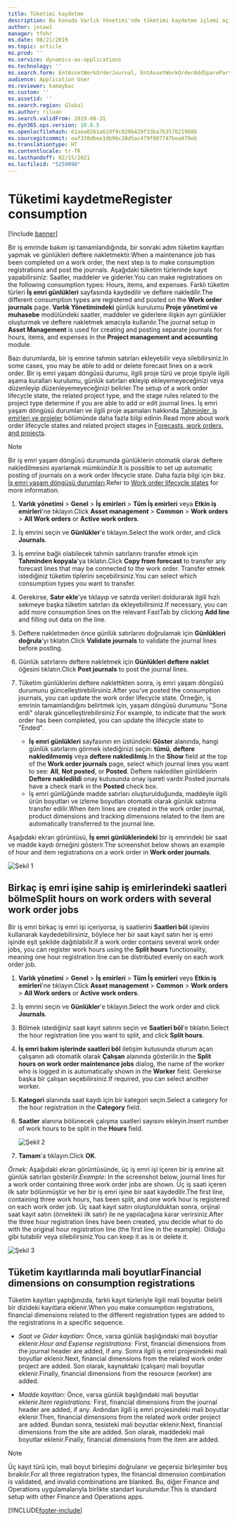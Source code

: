 ```yaml
---
title: Tüketimi kaydetme
description: Bu konuda Varlık Yönetimi'nde tüketimi kaydetme işlemi açıklanmaktadır.
author: josaw1
manager: tfehr
ms.date: 08/21/2019
ms.topic: article
ms.prod: ''
ms.service: dynamics-ax-applications
ms.technology: ''
ms.search.form: EntAssetWorkOrderJournal, EntAssetWorkOrderAddSparePart
audience: Application User
ms.reviewer: kamaybac
ms.custom: ''
ms.assetid: ''
ms.search.region: Global
ms.author: riluan
ms.search.validFrom: 2019-08-31
ms.dyn365.ops.version: 10.0.5
ms.openlocfilehash: 61aea0261a62df9c029b429f33ba7b357621988b
ms.sourcegitcommit: eaf330dbee1db96c20d5ac479f007747bea079eb
ms.translationtype: HT
ms.contentlocale: tr-TR
ms.lasthandoff: 02/15/2021
ms.locfileid: "5259998"
---
```

# <a name="register-consumption"></a><span data-ttu-id="a2faf-103">Tüketimi kaydetme</span><span class="sxs-lookup"><span data-stu-id="a2faf-103">Register consumption</span></span>

[!include [banner](../../includes/banner.md)]

 

<span data-ttu-id="a2faf-104">Bir iş emrinde bakım işi tamamlandığında, bir sonraki adım tüketim kayıtları yapmak ve günlükleri deftere nakletmektir.</span><span class="sxs-lookup"><span data-stu-id="a2faf-104">When a maintenance job has been completed on a work order, the next step is to make consumption registrations and post the journals.</span></span> <span data-ttu-id="a2faf-105">Aşağıdaki tüketim türlerinde kayıt yapabilirsiniz: Saatler, maddeler ve giderler.</span><span class="sxs-lookup"><span data-stu-id="a2faf-105">You can make registrations on the following consumption types: Hours, items, and expenses.</span></span> <span data-ttu-id="a2faf-106">Farklı tüketim türleri **İş emri günlükleri** sayfasında kaydedilir ve deftere nakledilir.</span><span class="sxs-lookup"><span data-stu-id="a2faf-106">The different consumption types are registered and posted on the **Work order journals** page.</span></span> <span data-ttu-id="a2faf-107">**Varlık Yönetimindeki** günlük kurulumu **Proje yönetimi ve muhasebe** modülündeki saatler, maddeler ve giderlere ilişkin ayrı günlükler oluşturmak ve deftere nakletmek amacıyla kullanılır.</span><span class="sxs-lookup"><span data-stu-id="a2faf-107">The journal setup in **Asset Management** is used for creating and posting separate journals for hours, items, and expenses in the **Project management and accounting** module.</span></span>

<span data-ttu-id="a2faf-108">Bazı durumlarda, bir iş emrine tahmin satırları ekleyebilir veya silebilirsiniz.</span><span class="sxs-lookup"><span data-stu-id="a2faf-108">In some cases, you may be able to add or delete forecast lines on a work order.</span></span> <span data-ttu-id="a2faf-109">Bir iş emri yaşam döngüsü durumu, ilgili proje türü ve proje tipiyle ilgili aşama kuralları kurulumu, günlük satırları ekleyip ekleyemeyeceğinizi veya düzenleyip düzenleyemeyeceğinizi belirler.</span><span class="sxs-lookup"><span data-stu-id="a2faf-109">The setup of a work order lifecycle state, the related project type, and the stage rules related to the project type determine if you are able to add or edit journal lines.</span></span> <span data-ttu-id="a2faf-110">İş emri yaşam döngüsü durumları ve ilgili proje aşamaları hakkında [Tahminler, iş emirleri ve projeler](../integration-to-project-management-and-accounting/forecasts-work-orders-and-projects.md) bölümünde daha fazla bilgi edinin.</span><span class="sxs-lookup"><span data-stu-id="a2faf-110">Read more about work order lifecycle states and related project stages in [Forecasts, work orders, and projects](../integration-to-project-management-and-accounting/forecasts-work-orders-and-projects.md).</span></span>

>[!NOTE]
><span data-ttu-id="a2faf-111">Bir iş emri yaşam döngüsü durumunda günlüklerin otomatik olarak deftere nakledilmesini ayarlamak mümkündür.</span><span class="sxs-lookup"><span data-stu-id="a2faf-111">It is possible to set up automatic posting of journals on a work order lifecycle state.</span></span> <span data-ttu-id="a2faf-112">Daha fazla bilgi için bkz. [İş emri yaşam döngüsü durumları](../setup-for-work-orders/work-order-lifecycle-states.md).</span><span class="sxs-lookup"><span data-stu-id="a2faf-112">Refer to [Work order lifecycle states](../setup-for-work-orders/work-order-lifecycle-states.md) for more information.</span></span>

1. <span data-ttu-id="a2faf-113">**Varlık yönetimi** > **Genel** > **İş emirleri** > **Tüm İş emirleri** veya **Etkin iş emirleri**'ne tıklayın.</span><span class="sxs-lookup"><span data-stu-id="a2faf-113">Click **Asset management** > **Common** > **Work orders** > **All Work orders** or **Active work orders**.</span></span>

2. <span data-ttu-id="a2faf-114">İş emrini seçin ve **Günlükler**'e tıklayın.</span><span class="sxs-lookup"><span data-stu-id="a2faf-114">Select the work order, and click **Journals**.</span></span>

3. <span data-ttu-id="a2faf-115">İş emrine bağlı olabilecek tahmin satırlarını transfer etmek için **Tahminden kopyala**'ya tıklatın.</span><span class="sxs-lookup"><span data-stu-id="a2faf-115">Click **Copy from forecast** to transfer any forecast lines that may be connected to the work order.</span></span> <span data-ttu-id="a2faf-116">Transfer etmek istediğiniz tüketim tiplerini seçebilirsiniz.</span><span class="sxs-lookup"><span data-stu-id="a2faf-116">You can select which consumption types you want to transfer.</span></span>

4. <span data-ttu-id="a2faf-117">Gerekirse, **Satır ekle**'ye tıklayıp ve satırda verileri doldurarak ilgili hızlı sekmeye başka tüketim satırları da ekleyebilirsiniz.</span><span class="sxs-lookup"><span data-stu-id="a2faf-117">If necessary, you can add more consumption lines on the relevant FastTab by clicking **Add line** and filling out data on the line.</span></span>

5. <span data-ttu-id="a2faf-118">Deftere nakletmeden önce günlük satırlarını doğrulamak için **Günlükleri doğrula**'yı tıklatın.</span><span class="sxs-lookup"><span data-stu-id="a2faf-118">Click **Validate journals** to validate the journal lines before posting.</span></span>

6. <span data-ttu-id="a2faf-119">Günlük satırlarını deftere nakletmek için **Günlükleri deftere naklet** öğesini tıklatın.</span><span class="sxs-lookup"><span data-stu-id="a2faf-119">Click **Post journals** to post the journal lines.</span></span>

7. <span data-ttu-id="a2faf-120">Tüketim günlüklerini deftere naklettikten sonra, iş emri yaşam döngüsü durumunu güncelleştirebilirsiniz.</span><span class="sxs-lookup"><span data-stu-id="a2faf-120">After you've posted the consumption journals, you can update the work order lifecycle state.</span></span> <span data-ttu-id="a2faf-121">Örneğin, iş emrinin tamamlandığını belirtmek için, yaşam döngüsü durumunu "Sona erdi" olarak güncelleştirebilirsiniz.</span><span class="sxs-lookup"><span data-stu-id="a2faf-121">For example, to indicate that the work order has been completed, you can update the lifecycle state to "Ended".</span></span>

    - <span data-ttu-id="a2faf-122">**İş emri günlükleri** sayfasının en üstündeki **Göster** alanında, hangi günlük satırlarını görmek istediğinizi seçin: **tümü**, **deftere nakledilmemiş** veya **deftere nakledilmiş**.</span><span class="sxs-lookup"><span data-stu-id="a2faf-122">In the **Show** field at the top of the **Work order journals** page, select which journal lines you want to see: **All**, **Not posted**, or **Posted**.</span></span> <span data-ttu-id="a2faf-123">Deftere nakledilen günlüklerin **Deftere nakledildi** onay kutusunda onay işareti vardır.</span><span class="sxs-lookup"><span data-stu-id="a2faf-123">Posted journals have a check mark in the **Posted** check box.</span></span>  
    - <span data-ttu-id="a2faf-124">İş emri günlüğünde madde satırları oluşturulduğunda, maddeyle ilgili ürün boyutları ve izleme boyutları otomatik olarak günlük satırına transfer edilir.</span><span class="sxs-lookup"><span data-stu-id="a2faf-124">When item lines are created in the work order journal, product dimensions and tracking dimensions related to the item are automatically transferred to the journal line.</span></span>  

<span data-ttu-id="a2faf-125">Aşağıdaki ekran görüntüsü, **İş emri günlüklerindeki** bir iş emrindeki bir saat ve madde kaydı örneğini gösterir.</span><span class="sxs-lookup"><span data-stu-id="a2faf-125">The screenshot below shows an example of hour and item registrations on a work order in **Work order journals**.</span></span>

![Şekil 1](media/01-consumption.png)


## <a name="split-hours-on-work-orders-with-several-work-order-jobs"></a><span data-ttu-id="a2faf-127">Birkaç iş emri işine sahip iş emirlerindeki saatleri bölme</span><span class="sxs-lookup"><span data-stu-id="a2faf-127">Split hours on work orders with several work order jobs</span></span>

<span data-ttu-id="a2faf-128">Bir iş emri birkaç iş emri işi içeriyorsa, iş saatlerini **Saatleri böl** işlevini kullanarak kaydedebilirsiniz, böylece her bir saat kayıt satırı her iş emri işinde eşit şekilde dağıtılabilir.</span><span class="sxs-lookup"><span data-stu-id="a2faf-128">If a work order contains several work order jobs, you can register work hours using the **Split hours** functionality, meaning one hour registration line can be distributed evenly on each work order job.</span></span>

1. <span data-ttu-id="a2faf-129">**Varlık yönetimi** > **Genel** > **İş emirleri** > **Tüm İş emirleri** veya **Etkin iş emirleri**'ne tıklayın.</span><span class="sxs-lookup"><span data-stu-id="a2faf-129">Click **Asset management** > **Common** > **Work orders** > **All Work orders** or **Active work orders**.</span></span>

2. <span data-ttu-id="a2faf-130">İş emrini seçin ve **Günlükler**'e tıklayın.</span><span class="sxs-lookup"><span data-stu-id="a2faf-130">Select the work order and click **Journals**.</span></span>

3. <span data-ttu-id="a2faf-131">Bölmek istediğiniz saat kayıt satırını seçin ve **Saatleri böl**'e tıklatın.</span><span class="sxs-lookup"><span data-stu-id="a2faf-131">Select the hour registration line you want to split, and click **Split hours**.</span></span>

4. <span data-ttu-id="a2faf-132">**İş emri bakım işlerinde saatleri böl** iletişim kutusunda oturum açan çalışanın adı otomatik olarak **Çalışan** alanında gösterilir.</span><span class="sxs-lookup"><span data-stu-id="a2faf-132">In the **Split hours on work order maintenance jobs** dialog, the name of the worker who is logged in is automatically shown in the **Worker** field.</span></span> <span data-ttu-id="a2faf-133">Gerekirse başka bir çalışan seçebilirsiniz.</span><span class="sxs-lookup"><span data-stu-id="a2faf-133">If required, you can select another worker.</span></span>

5. <span data-ttu-id="a2faf-134">**Kategori** alanında saat kaydı için bir kategori seçin.</span><span class="sxs-lookup"><span data-stu-id="a2faf-134">Select a category for the hour registration in the **Category** field.</span></span>

6. <span data-ttu-id="a2faf-135">**Saatler** alanına bölünecek çalışma saatleri sayısını ekleyin.</span><span class="sxs-lookup"><span data-stu-id="a2faf-135">Insert number of work hours to be split in the **Hours** field.</span></span>

    ![Şekil 2](media/02-consumption.png)

7. <span data-ttu-id="a2faf-137">**Tamam**'a tıklayın.</span><span class="sxs-lookup"><span data-stu-id="a2faf-137">Click **OK**.</span></span>

<span data-ttu-id="a2faf-138">*Örnek:* Aşağıdaki ekran görüntüsünde, üç iş emri işi içeren bir iş emrine ait günlük satırları gösterilir.</span><span class="sxs-lookup"><span data-stu-id="a2faf-138">*Example:* In the screenshot below, journal lines for a work order containing three work order jobs are shown.</span></span> <span data-ttu-id="a2faf-139">Üç iş saati içeren ilk satır bölünmüştür ve her bir iş emri işine bir saat kaydedilir.</span><span class="sxs-lookup"><span data-stu-id="a2faf-139">The first line, containing three work hours, has been split, and one work hour is registered on each work order job.</span></span> <span data-ttu-id="a2faf-140">Üç saat kayıt satırı oluşturulduktan sonra, orijinal saat kayıt satırı (örnekteki ilk satır) ile ne yapılacağına karar verirsiniz.</span><span class="sxs-lookup"><span data-stu-id="a2faf-140">After the three hour registration lines have been created, you decide what to do with the original hour registration line (the first line in the example).</span></span> <span data-ttu-id="a2faf-141">Olduğu gibi tutabilir veya silebilirsiniz.</span><span class="sxs-lookup"><span data-stu-id="a2faf-141">You can keep it as is or delete it.</span></span> 

![Şekil 3](media/03-consumption.png)

## <a name="financial-dimensions-on-consumption-registrations"></a><span data-ttu-id="a2faf-143">Tüketim kayıtlarında mali boyutlar</span><span class="sxs-lookup"><span data-stu-id="a2faf-143">Financial dimensions on consumption registrations</span></span>

<span data-ttu-id="a2faf-144">Tüketim kayıtları yaptığınızda, farklı kayıt türleriyle ilgili mali boyutlar belirli bir dizideki kayıtlara eklenir.</span><span class="sxs-lookup"><span data-stu-id="a2faf-144">When you make consumption registrations, financial dimensions related to the different registration types are added to the registrations in a specific sequence.</span></span> 

- <span data-ttu-id="a2faf-145">*Saat ve Gider kayıtları:* Önce, varsa günlük başlığındaki mali boyutlar eklenir.</span><span class="sxs-lookup"><span data-stu-id="a2faf-145">*Hour and Expense registrations:* First, financial dimensions from the journal header are added, if any.</span></span> <span data-ttu-id="a2faf-146">Sonra ilgili iş emri projesindeki mali boyutlar eklenir.</span><span class="sxs-lookup"><span data-stu-id="a2faf-146">Next, financial dimensions from the related work order project are added.</span></span> <span data-ttu-id="a2faf-147">Son olarak, kaynaktaki (çalışan) mali boyutlar eklenir.</span><span class="sxs-lookup"><span data-stu-id="a2faf-147">Finally, financial dimensions from the resource (worker) are added.</span></span>

- <span data-ttu-id="a2faf-148">*Madde kayıtları:* Önce, varsa günlük başlığındaki mali boyutlar eklenir.</span><span class="sxs-lookup"><span data-stu-id="a2faf-148">*Item registrations:* First, financial dimensions from the journal header are added, if any.</span></span> <span data-ttu-id="a2faf-149">Ardından ilgili iş emri projesindeki mali boyutlar eklenir.</span><span class="sxs-lookup"><span data-stu-id="a2faf-149">Then, financial dimensions from the related work order project are added.</span></span> <span data-ttu-id="a2faf-150">Bundan sonra, tesisteki mali boyutlar eklenir.</span><span class="sxs-lookup"><span data-stu-id="a2faf-150">Next, financial dimensions from the site are added.</span></span> <span data-ttu-id="a2faf-151">Son olarak, maddedeki mali boyutlar eklenir.</span><span class="sxs-lookup"><span data-stu-id="a2faf-151">Finally, financial dimensions from the item are added.</span></span>

>[!NOTE]
><span data-ttu-id="a2faf-152">Üç kayıt türü için, mali boyut birleşimi doğrulanır ve geçersiz birleşimler boş bırakılır.</span><span class="sxs-lookup"><span data-stu-id="a2faf-152">For all three registration types, the financial dimension combination is validated, and invalid combinations are blanked.</span></span> <span data-ttu-id="a2faf-153">Bu, diğer Finance and Operations uygulamalarıyla birlikte standart kurulumdur.</span><span class="sxs-lookup"><span data-stu-id="a2faf-153">This is standard setup with other Finance and Operations apps.</span></span>



[!INCLUDE[footer-include](../../../includes/footer-banner.md)]